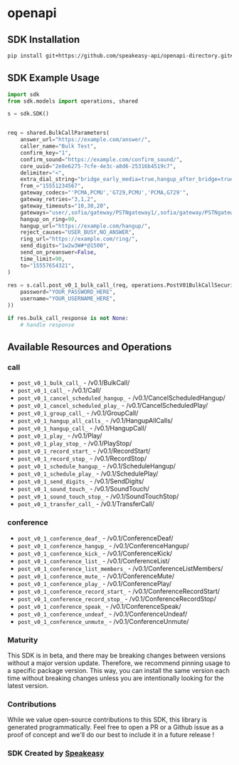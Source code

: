 # openapi

<!-- Start SDK Installation -->
## SDK Installation

```bash
pip install git+https://github.com/speakeasy-api/openapi-directory.git#subdirectory=SDKs/github.com/v0.1/python
```
<!-- End SDK Installation -->

## SDK Example Usage
<!-- Start SDK Example Usage -->
```python
import sdk
from sdk.models import operations, shared

s = sdk.SDK()


req = shared.BulkCallParameters(
    answer_url="https://example.com/answer/",
    caller_name="Bulk Test",
    confirm_key="1",
    confirm_sound="https://example.com/confirm_sound/",
    core_uuid="2e8e6275-7cfe-4e3c-a8d6-25316b4519c7",
    delimiter="<",
    extra_dial_string="bridge_early_media=true,hangup_after_bridge=true",
    from_="15551234567",
    gateway_codecs="'PCMA,PCMU','G729,PCMU','PCMA,G729'",
    gateway_retries="3,1,2",
    gateway_timeouts="10,30,20",
    gateways="user/,sofia/gateway/PSTNgateway1/,sofia/gateway/PSTNgateway2/",
    hangup_on_ring=90,
    hangup_url="https://example.com/hangup/",
    reject_causes="USER_BUSY,NO_ANSWER",
    ring_url="https://example.com/ring/",
    send_digits="1w2w3W#*@1500",
    send_on_preanswer=False,
    time_limit=90,
    to="15557654321",
)
    
res = s.call.post_v0_1_bulk_call_(req, operations.PostV01BulkCallSecurity(
    password="YOUR_PASSWORD_HERE",
    username="YOUR_USERNAME_HERE",
))

if res.bulk_call_response is not None:
    # handle response
```
<!-- End SDK Example Usage -->

<!-- Start SDK Available Operations -->
## Available Resources and Operations


### call

* `post_v0_1_bulk_call_` - /v0.1/BulkCall/
* `post_v0_1_call_` - /v0.1/Call/
* `post_v0_1_cancel_scheduled_hangup_` - /v0.1/CancelScheduledHangup/
* `post_v0_1_cancel_scheduled_play_` - /v0.1/CancelScheduledPlay/
* `post_v0_1_group_call_` - /v0.1/GroupCall/
* `post_v0_1_hangup_all_calls_` - /v0.1/HangupAllCalls/
* `post_v0_1_hangup_call_` - /v0.1/HangupCall/
* `post_v0_1_play_` - /v0.1/Play/
* `post_v0_1_play_stop_` - /v0.1/PlayStop/
* `post_v0_1_record_start_` - /v0.1/RecordStart/
* `post_v0_1_record_stop_` - /v0.1/RecordStop/
* `post_v0_1_schedule_hangup_` - /v0.1/ScheduleHangup/
* `post_v0_1_schedule_play_` - /v0.1/SchedulePlay/
* `post_v0_1_send_digits_` - /v0.1/SendDigits/
* `post_v0_1_sound_touch_` - /v0.1/SoundTouch/
* `post_v0_1_sound_touch_stop_` - /v0.1/SoundTouchStop/
* `post_v0_1_transfer_call_` - /v0.1/TransferCall/

### conference

* `post_v0_1_conference_deaf_` - /v0.1/ConferenceDeaf/
* `post_v0_1_conference_hangup_` - /v0.1/ConferenceHangup/
* `post_v0_1_conference_kick_` - /v0.1/ConferenceKick/
* `post_v0_1_conference_list_` - /v0.1/ConferenceList/
* `post_v0_1_conference_list_members_` - /v0.1/ConferenceListMembers/
* `post_v0_1_conference_mute_` - /v0.1/ConferenceMute/
* `post_v0_1_conference_play_` - /v0.1/ConferencePlay/
* `post_v0_1_conference_record_start_` - /v0.1/ConferenceRecordStart/
* `post_v0_1_conference_record_stop_` - /v0.1/ConferenceRecordStop/
* `post_v0_1_conference_speak_` - /v0.1/ConferenceSpeak/
* `post_v0_1_conference_undeaf_` - /v0.1/ConferenceUndeaf/
* `post_v0_1_conference_unmute_` - /v0.1/ConferenceUnmute/
<!-- End SDK Available Operations -->

### Maturity

This SDK is in beta, and there may be breaking changes between versions without a major version update. Therefore, we recommend pinning usage
to a specific package version. This way, you can install the same version each time without breaking changes unless you are intentionally
looking for the latest version.

### Contributions

While we value open-source contributions to this SDK, this library is generated programmatically.
Feel free to open a PR or a Github issue as a proof of concept and we'll do our best to include it in a future release !

### SDK Created by [Speakeasy](https://docs.speakeasyapi.dev/docs/using-speakeasy/client-sdks)
